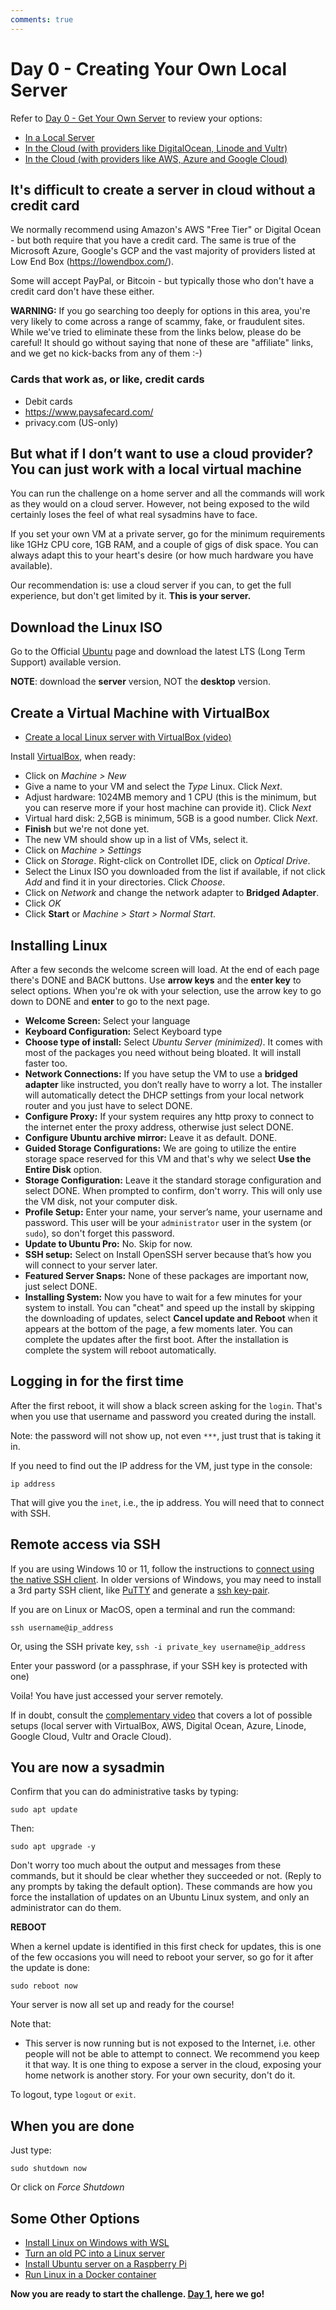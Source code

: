 ```yaml
---
comments: true
---
```

# Day 0 - Creating Your Own Local Server

Refer to [Day 0 - Get Your Own Server](https://linuxupskillchallenge.org/00.md) to review your options:

* [In a Local Server](https://linuxupskillchallenge.org/00-Local-Server.md)
* [In the Cloud (with providers like DigitalOcean, Linode and Vultr)](https://linuxupskillchallenge.org/00-VPS-small.md)
* [In the Cloud (with providers like AWS, Azure and Google Cloud)](https://linuxupskillchallenge.org/00-VPS-big.md)

## It's difficult to create a server in cloud without a credit card

We normally recommend using Amazon's AWS "Free Tier" or Digital Ocean - but both require that you have a credit card. The same is true of the Microsoft Azure, Google's GCP and the vast majority of providers listed at Low End Box (<https://lowendbox.com/>).

Some will accept PayPal, or Bitcoin - but typically those who don't have a credit card don't have these either.

**WARNING:** If you go searching too deeply for options in this area, you're very likely to come across a range of scammy, fake, or fraudulent sites. While we've tried to eliminate these from the links below, please do be careful! It should go without saying that none of these are "affiliate" links, and we get no kick-backs from any of them :-)

### Cards that work as, or like, credit cards

* Debit cards
* <https://www.paysafecard.com/>
* privacy.com (US-only)

## But what if I don’t want to use a cloud provider? You can just work with a local virtual machine

You can run the challenge on a home server and all the commands will work as they would on a cloud server. However, not being exposed to the wild certainly loses the feel of what real sysadmins have to face.

If you set your own VM at a private server, go for the minimum requirements like 1GHz CPU core, 1GB RAM, and a couple of gigs of disk space. You can always adapt this to your heart's desire (or how much hardware you have available).

Our recommendation is: use a cloud server if you can, to get the full experience, but don't get limited by it. **This is your server.**

## Download the Linux ISO

Go to the Official [Ubuntu](https://ubuntu.com/download/server) page and download the latest LTS (Long Term Support) available version.

**NOTE**: download the **server** version, NOT the **desktop** version.

## Create a Virtual Machine with VirtualBox

* [Create a local Linux server with VirtualBox (video)](https://youtu.be/nKcfhI1B4mA)

Install [VirtualBox](https://www.virtualbox.org/), when ready:

* Click on *Machine > New*
* Give a name to your VM and select the *Type* Linux. Click *Next*.
* Adjust hardware: 1024MB memory and 1 CPU (this is the minimum, but you can reserve more if your host machine can provide it). Click *Next*
* Virtual hard disk: 2,5GB is minimum, 5GB is a good number. Click *Next*.
* **Finish** but we're not done yet.
* The new VM should show up in a list of VMs, select it.
* Click on *Machine > Settings*
* Click on *Storage*. Right-click on Controllet IDE, click on *Optical Drive*.
* Select the Linux ISO you downloaded from the list if available, if not click *Add* and find it in your directories. Click *Choose*.
* Click on *Network* and change the network adapter to **Bridged Adapter**.
* Click *OK*
* Click **Start** or *Machine > Start > Normal Start*.

## Installing Linux

After a few seconds the welcome screen will load.
At the end of each page there's DONE and BACK buttons.
Use **arrow keys** and the **enter key** to select options. When you're ok with your selection, use the arrow key to go down to DONE and **enter** to go to the next page.

* **Welcome Screen:** Select your language
* **Keyboard Configuration:** Select Keyboard type
* **Choose type of install:** Select _Ubuntu Server (minimized)_. It comes with most of the packages you need without being bloated. It will install faster too.
* **Network Connections:** If you have setup the VM to use a **bridged adapter** like instructed, you don’t really have to worry a lot. The installer will automatically detect the DHCP settings from your local network router and you just have to select DONE.
* **Configure Proxy:** If your system requires any http proxy to connect to the internet enter the proxy address, otherwise just select DONE.
* **Configure Ubuntu archive mirror:** Leave it as default. DONE.
* **Guided Storage Configurations:** We are going to utilize the entire storage space reserved for this VM and that's why we select **Use the Entire Disk** option.
* **Storage Configuration:** Leave it the standard storage configuration and select DONE. When prompted to confirm, don't worry. This will only use the VM disk, not your computer disk.
* **Profile Setup:** Enter your name, your server’s name, your username and password. This user will be your `administrator` user in the system (or `sudo`), so don't forget this password.
* **Update to Ubuntu Pro:** No. Skip for now.
* **SSH setup:** Select on Install OpenSSH server because that’s how you will connect to your server later.
* **Featured Server Snaps:** None of these packages are important now, just select DONE. 
* **Installing System:** Now you have to wait for a few minutes for your system to install. You can "cheat" and speed up the install by skipping the downloading of updates, select **Cancel update and Reboot** when it appears at the bottom of the page, a few moments later. You can complete the updates after the first boot. After the installation is complete the system will reboot automatically.

## Logging in for the first time

After the first reboot, it will show a black screen asking for the `login`. That's when you use that username and password you created during the install. 

Note: the password will not show up, not even `***`, just trust that is taking it in.

If you need to find out the IP address for the VM, just type in the console:

`ip address`

That will give you the `inet`, i.e., the ip address. You will need that to connect with SSH.

## Remote access via SSH

If you are using Windows 10 or 11, follow the instructions to [connect using the native SSH client](https://youtu.be/Z46YbczqbiE). In older versions of Windows, you may need to install a 3rd party SSH client, like [PuTTY](https://youtu.be/pWDHUlvcAsg) and generate a [ssh key-pair](https://youtu.be/4jakCV5JYx0).

If you are on Linux or MacOS, open a terminal and run the command:

`ssh username@ip_address`

Or, using the SSH private key, `ssh -i private_key username@ip_address`

Enter your password (or a passphrase, if your SSH key is protected with one)

Voila! You have just accessed your server remotely.

If in doubt, consult the [complementary video](https://youtube.com/live/_-6UYOjRIVQ) that covers a lot of possible setups (local server with VirtualBox, AWS, Digital Ocean, Azure, Linode, Google Cloud, Vultr and Oracle Cloud).

## You are now a sysadmin

Confirm that you can do administrative tasks by typing:

`sudo apt update`

Then:

`sudo apt upgrade -y`

Don't worry too much about the output and messages from these commands, but it should be clear whether they succeeded or not. (Reply to any prompts by taking the default option). These commands are how you force the installation of updates on an Ubuntu Linux system, and only an administrator can do them.

**REBOOT**

When a kernel update is identified in this first check for updates, this is one of the few occasions you will need to reboot your server, so go for it after the update is done:

`sudo reboot now`

Your server is now all set up and ready for the course!

Note that:

* This server is now running but is not exposed to the Internet, i.e. other people will not be able to attempt to connect. We recommend you keep it that way. It is one thing to expose a server in the cloud, exposing your home network is another story. For your own security, don't do it.

To logout, type `logout` or `exit`.

## When you are done

Just type:

`sudo shutdown now`

Or click on _Force Shutdown_

## Some Other Options

* [Install Linux on Windows with WSL](https://docs.microsoft.com/en-us/windows/wsl/install)
* [Turn an old PC into a Linux server](https://dev.to/jayesh_w/this-is-how-i-turned-my-old-laptop-into-a-server-1elf)
* [Install Ubuntu server on a Raspberry Pi](https://ubuntu.com/tutorials/how-to-install-ubuntu-on-your-raspberry-pi#1-overview)
* [Run Linux in a Docker container](https://hudsonmendes.medium.com/docker-have-a-ubuntu-development-machine-within-seconds-from-windows-or-mac-fd2f30a338e4)


**Now you are ready to start the challenge. [Day 1](https://linuxupskillchallenge.org/01.md), here we go!**
